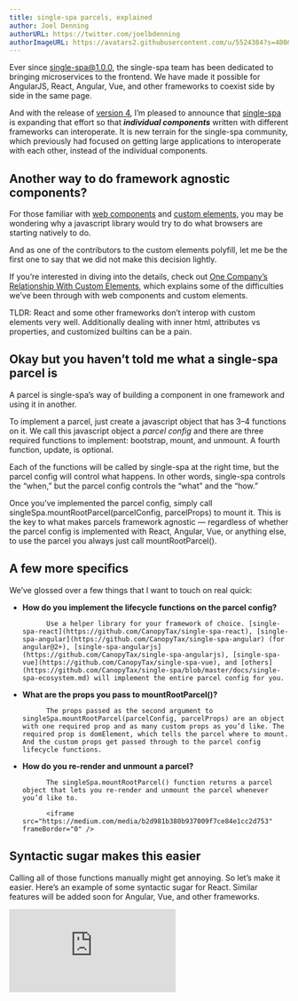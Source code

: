 ```yaml
---
title: single-spa parcels, explained
author: Joel Denning
authorURL: https://twitter.com/joelbdenning
authorImageURL: https://avatars2.githubusercontent.com/u/5524384?s=400&u=ff145fcb2ae5305555628a446e9f725d4e145aaa&v=4
---
```


Ever since single-spa@1.0.0, the single-spa team has been dedicated to bringing microservices to the frontend. We have made it possible for AngularJS, React, Angular, Vue, and other frameworks to coexist side by side in the same page.

And with the release of [version 4](https://github.com/CanopyTax/single-spa/releases/tag/v4.0.0), I’m pleased to announce that [single-spa](https://github.com/CanopyTax/single-spa) is expanding that effort so that **_individual components_** written with different frameworks can interoperate. It is new terrain for the single-spa community, which previously had focused on getting large applications to interoperate with each other, instead of the individual components.

## Another way to do framework agnostic components?

For those familiar with [web components](https://developer.mozilla.org/en-US/docs/Web/Web_Components) and [custom elements](https://developer.mozilla.org/en-US/docs/Web/Web_Components/Using_custom_elements), you may be wondering why a javascript library would try to do what browsers are starting natively to do.

And as one of the contributors to the custom elements polyfill, let me be the first one to say that we did not make this decision lightly.

If you’re interested in diving into the details, check out [One Company’s Relationship With Custom Elements](https://medium.com/canopy-tax/one-companys-relationship-with-custom-elements-d360baf3b253), which explains some of the difficulties we’ve been through with web components and custom elements.

TLDR: React and some other frameworks don’t interop with custom elements very well. Additionally dealing with inner html, attributes vs properties, and customized builtins can be a pain.

## Okay but you haven’t told me what a single-spa parcel is

A parcel is single-spa’s way of building a component in one framework and using it in another.

To implement a parcel, just create a javascript object that has 3–4 functions on it. We call this javascript object a _parcel config_ and there are three required functions to implement: bootstrap, mount, and unmount. A fourth function, update, is optional.

Each of the functions will be called by single-spa at the right time, but the parcel config will control what happens. In other words, single-spa controls the “when,” but the parcel config controls the “what” and the “how.”

Once you’ve implemented the parcel config, simply call singleSpa.mountRootParcel(parcelConfig, parcelProps) to mount it. This is the key to what makes parcels framework agnostic — regardless of whether the parcel config is implemented with React, Angular, Vue, or anything else, to use the parcel you always just call mountRootParcel().

## A few more specifics

We’ve glossed over a few things that I want to touch on real quick:

- **How do you implement the lifecycle functions on the parcel config?**

      		Use a helper library for your framework of choice. [single-spa-react](https://github.com/CanopyTax/single-spa-react), [single-spa-angular](https://github.com/CanopyTax/single-spa-angular) (for angular@2+), [single-spa-angularjs](https://github.com/CanopyTax/single-spa-angularjs), [single-spa-vue](https://github.com/CanopyTax/single-spa-vue), and [others](https://github.com/CanopyTax/single-spa/blob/master/docs/single-spa-ecosystem.md) will implement the entire parcel config for you.

- **What are the props you pass to mountRootParcel()?**

      		The props passed as the second argument to singleSpa.mountRootParcel(parcelConfig, parcelProps) are an object with one required prop and as many custom props as you’d like. The required prop is domElement, which tells the parcel where to mount. And the custom props get passed through to the parcel config lifecycle functions.

- **How do you re-render and unmount a parcel?**

      		The singleSpa.mountRootParcel() function returns a parcel object that lets you re-render and unmount the parcel whenever you’d like to.

      		<iframe src="https://medium.com/media/b2d981b380b937009f7ce84e1cc2d753" frameBorder="0" />

## Syntactic sugar makes this easier

Calling all of those functions manually might get annoying. So let’s make it easier. Here’s an example of some syntactic sugar for React. Similar features will be added soon for Angular, Vue, and other frameworks.

<iframe src="https://medium.com/media/9b5904d3423359cb2eef410f9ee35648" frameBorder="0" />

## How hard is it to try this out?

You can get started with parcels immediately, without using the rest of single-spa. To do so, either npm install or script tag single-spa, then call mountRootParcel with your first parcel config.

You can also check out [this codepen example](https://codepen.io/joeldenning/pen/qKVoQg?editors=0010#0) to start out.

And if you are already a user of [single-spa applications](https://github.com/CanopyTax/single-spa/blob/master/docs/applications.md), parcels mean that your applications can mount and unmount shared functionality whenever you want them to. Since parcels don’t have [activity functions](https://github.com/CanopyTax/single-spa/blob/master/docs/configuration#activity-function), you don’t have to set up routes for them.

## Let us know what you think!

We’d love to get your feedback on parcels. What do you think of this new way of framework interop? Is the implementation easy to understand? Are parcels useful for you or do they not quite fit into what you’re trying to accomplish?How hard was it for you to try out?

Check out the [official docs](https://github.com/CanopyTax/single-spa/blob/master/docs/parcels.md) for more examples, explanations, and [api documentation](https://github.com/CanopyTax/single-spa/blob/master/docs/parcels-api.md).

And let us know your thoughts in the [single-spa Slack channel](https://join.slack.com/t/single-spa/shared_invite/enQtODAwNTIyMzc4OTE1LWUxMTUwY2M1MTY0ZGMzOTUzMGNkMzI1NzRiYzYwOWM1MTEzZDM1NDAyNWM3ZmViOTAzZThkMDcwMWZmNTFmMWQ), a [Github issue](https://github.com/CanopyTax/single-spa/issues), or [on Twitter](https://twitter.com/Single_spa)!

